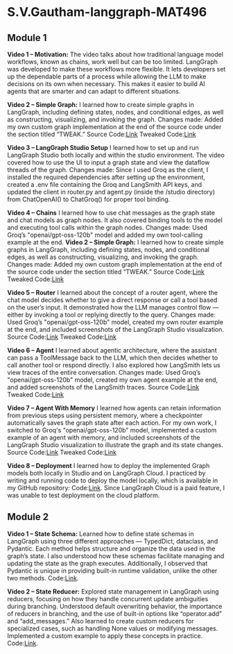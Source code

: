 # S.V.Gautham-langgraph-MAT496

## Module 1
**Video 1 – Motivation:**
The video talks about how traditional language model workflows, known as chains, work well but can be too limited. LangGraph was developed to make these workflows more flexible. It lets developers set up the dependable parts of a process while allowing the LLM to make decisions on its own when necessary. This makes it easier to build AI agents that are smarter and can adapt to different situations.

**Video 2 – Simple Graph:**
I learned how to create simple graphs in LangGraph, including defining states, nodes, and conditional edges, as well as constructing, visualizing, and invoking the graph.
Changes made: Added my own custom graph implementation at the end of the source code under the section titled “TWEAK.”
Source Code:[Link](https://github.com/SVGautham/S.V.Gautham-langgraph-MAT496/blob/main/Module%201/Original%20Source%20Code/simple-graph.ipynb) 
Tweaked Code:[Link](https://github.com/SVGautham/S.V.Gautham-langgraph-MAT496/blob/main/Module%201/simple_graph_final.ipynb)

**Video 3 – LangGraph Studio Setup**
I learned how to set up and run LangGraph Studio both locally and within the studio environment. The video covered how to use the UI to input a graph state and view the dataflow threads of the graph.
Changes made: Since I used Groq as the client, I installed the required dependencies after setting up the environment, created a .env file containing the Groq and LangSmith API keys, and updated the client in router.py and agent.py (inside the /studio directory) from ChatOpenAI() to ChatGroq() for proper tool binding.

**Video 4 – Chains**
I learned how to use chat messages as the graph state and chat models as graph nodes. It also covered binding tools to the model and executing tool calls within the graph nodes.
Changes made: Used Groq’s "openai/gpt-oss-120b" model and added my own tool-calling example at the end.
**Video 2 – Simple Graph:**
I learned how to create simple graphs in LangGraph, including defining states, nodes, and conditional edges, as well as constructing, visualizing, and invoking the graph.
Changes made: Added my own custom graph implementation at the end of the source code under the section titled “TWEAK.”
Source Code:[Link](https://github.com/SVGautham/S.V.Gautham-langgraph-MAT496/blob/main/Module%201/Original%20Source%20Code/chain.ipynb) 
Tweaked Code:[Link](https://github.com/SVGautham/S.V.Gautham-langgraph-MAT496/blob/main/Module%201/chain_final.ipynb)

**Video 5 – Router**
I learned about the concept of a router agent, where the chat model decides whether to give a direct response or call a tool based on the user’s input. It demonstrated how the LLM manages control flow — either by invoking a tool or replying directly to the query.
Changes made: Used Groq’s "openai/gpt-oss-120b" model, created my own router example at the end, and included screenshots of the LangGraph Studio visualization.
Source Code:[Link](https://github.com/SVGautham/S.V.Gautham-langgraph-MAT496/blob/main/Module%201/Original%20Source%20Code/router.ipynb) 
Tweaked Code:[Link](https://github.com/SVGautham/S.V.Gautham-langgraph-MAT496/blob/main/Module%201/router_final.ipynb)

**Video 6 – Agent**
I learned about agentic architecture, where the assistant can pass a ToolMessage back to the LLM, which then decides whether to call another tool or respond directly. I also explored how LangSmith lets us view traces of the entire conversation.
Changes made: Used Groq’s "openai/gpt-oss-120b" model, created my own agent example at the end, and added screenshots of the LangSmith traces.
Source Code:[Link](https://github.com/SVGautham/S.V.Gautham-langgraph-MAT496/blob/main/Module%201/Original%20Source%20Code/agent.ipynb) 
Tweaked Code:[Link](https://github.com/SVGautham/S.V.Gautham-langgraph-MAT496/blob/main/Module%201/agent_final.ipynb)

**Video 7 – Agent With Memory**
I learned how agents can retain information from previous steps using persistent memory, where a checkpointer automatically saves the graph state after each action. For my own work, I switched to Groq's "openai/gpt-oss-120b" model, implemented a custom example of an agent with memory, and included screenshots of the LangGraph Studio visualization to illustrate the graph and its state changes.
Source Code:[Link](https://github.com/SVGautham/S.V.Gautham-langgraph-MAT496/blob/main/Module%201/Original%20Source%20Code/agent-memory.ipynb) 
Tweaked Code:[Link](https://github.com/SVGautham/S.V.Gautham-langgraph-MAT496/blob/main/Module%201/agent_memory_final.ipynb)

**Video 8 – Deployment**
I learned how to deploy the implemented Graph models both locally in Studio and on LangGraph Cloud. I practiced by writing and running code to deploy the model locally, which is available in my GitHub repository: Code:[Link](https://github.com/SVGautham/S.V.Gautham-langgraph-MAT496/blob/main/Module%201/deployment.ipynb). Since LangGraph Cloud is a paid feature, I was unable to test deployment on the cloud platform.

## Module 2
**Video 1 – State Schema:**
Learned how to define state schemas in LangGraph using three different approaches — TypedDict, dataclass, and Pydantic. Each method helps structure and organize the data used in the graph’s state. I also understood how these schemas facilitate managing and updating the state as the graph executes. Additionally, I observed that Pydantic is unique in providing built-in runtime validation, unlike the other two methods. Code:[Link](https://github.com/SVGautham/S.V.Gautham-langgraph-MAT496/blob/main/Module%202/state_schema.ipynb).

**Video 2 – State Reducer:**
Explored state management in LangGraph using reducers, focusing on how they handle concurrent update ambiguities during branching. Understood default overwriting behavior, the importance of reducers in branching, and the use of built-in options like “operator.add” and “add_messages.” Also learned to create custom reducers for specialized cases, such as handling None values or modifying messages. Implemented a custom example to apply these concepts in practice. Code:[Link](https://github.com/SVGautham/S.V.Gautham-langgraph-MAT496/blob/main/Module%202/state_reducers.ipynb).
